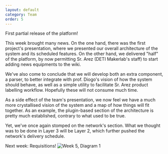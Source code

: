 ```yaml
---
layout: default
category: Team
order: 5
---
```


First partial release of the platform!

This week brought many news. On the one hand, there was the first project's
presentation, where we presented our overall architecture of the system and
its scheduled features. On the other hand, we delivered "half" of the
platform, by now permitting Sr. Arez (DETI Makerlab's staff) to start adding
news equipments to the wiki.

We've also come to conclude that we will develop both an extra component, a
parser, to better integrate with prof. Diogo's vision of how the system should
behave, as well as a simple utility to facilitate Sr. Arez product labelling
workflow. Hopefully these will not consume much time.

As a side effect of the team's presentation, we now feel we have a much more
crystallised vision of the system and a map of how things will fit together.
As an example, the plugin-based section of the architecture is pretty much
established, contrary to what used to be true.

Yet, we've once again stomped on the network's section. What we thought was to
be done in Layer 3 will be Layer 2, which further pushed the network's
delivery schedule.

Next week: Requisitions!
![Week 5, Diagram 1](https://firebasestorage.googleapis.com/v0/b/makerlab-b9b8c.appspot.com/o/Wk05-01.jpg?alt=media&token=68c4e521-4649-492c-8e6a-024c302735e4)
